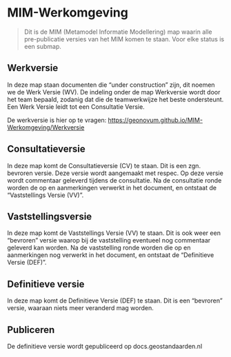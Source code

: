 MIM-Werkomgeving
================

>   Dit is de MIM (Metamodel Informatie Modellering) map waarin alle
>   pre-publicatie versies van het MIM komen te staan. Voor elke status is een
>   submap.

Werkversie
----------

In deze map staan documenten die “under construction” zijn, dit noemen we de
Werk Versie (WV). De indeling onder de map Werkversie wordt door het team
bepaald, zodanig dat die de teamwerkwijze het beste ondersteunt. Een Werk Versie
leidt tot een Consultatie Versie.

De werkversie is hier op te vragen:
<https://geonovum.github.io/MIM-Werkomgeving/Werkversie>

Consultatieversie
-----------------

In deze map komt de Consultatieversie (CV) te staan. Dit is een zgn. bevroren
versie. Deze versie wordt aangemaakt met respec. Op deze versie wordt commentaar
geleverd tijdens de consultatie. Na de consultatie ronde worden de op en
aanmerkingen verwerkt in het document, en ontstaat de “Vaststellings Versie
(VV)”.

Vaststellingsversie
-------------------

In deze map komt de Vaststellings Versie (VV) te staan. Dit is ook weer een
“bevroren” versie waarop bij de vaststelling eventueel nog commentaar geleverd
kan worden. Na de vaststelling ronde worden die op en aanmerkingen nog verwerkt
in het document, en ontstaat de “Definitieve Versie (DEF)”.

Definitieve versie
------------------

In deze map komt de Definitieve Versie (DEF) te staan. Dit is een “bevroren”
versie, waaraan niets meer veranderd mag worden.

Publiceren
----------

De definitieve versie wordt gepubliceerd op docs.geostandaarden.nl

